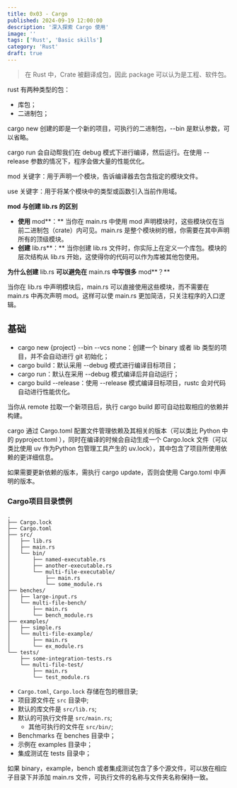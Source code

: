 ```yaml
---
title: 0x03 - Cargo
published: 2024-09-19 12:00:00
description: '深入探索 Cargo 使用'
image: ''
tags: ['Rust', 'Basic skills']
category: 'Rust'
draft: true
---
```


>   在 Rust 中，Crate 被翻译成包，因此 package 可以认为是工程、软件包。

rust 有两种类型的包：

-   库包；
-   二进制包；

cargo new 创建的即是一个新的项目，可执行的二进制包，--bin 是默认参数，可以省略。

cargo run 会自动帮我们在 debug 模式下进行编译，然后运行。在使用 --release 参数的情况下，程序会做大量的性能优化。

mod 关键字：用于声明一个模块，告诉编译器去包含指定的模块文件。

use 关键字：用于将某个模块中的类型或函数引入当前作用域。

**mod 与创建 lib.rs 的区别**

-   **使用** mod**：** 当你在 main.rs 中使用 mod 声明模块时，这些模块仅在当前二进制包（crate）内可见。main.rs 是整个模块树的根，你需要在其中声明所有的顶级模块。
-   **创建** lib.rs**：** 当你创建 lib.rs 文件时，你实际上在定义一个库包。模块的层次结构从 lib.rs 开始，这使得你的代码可以作为库被其他包使用。

**为什么创建** lib.rs **可以避免在** main.rs **中写很多** mod**？**

当你在 lib.rs 中声明模块后，main.rs 可以直接使用这些模块，而不需要在 main.rs 中再次声明 mod。这样可以使 main.rs 更加简洁，只关注程序的入口逻辑。

## 基础

-   cargo new {project} --bin --vcs none：创建一个 binary 或者 lib 类型的项目，并不会自动进行 git 初始化；
-   cargo build：默认采用 --debug 模式进行编译目标项目；
-   cargo run：默认在采用 --debug 模式编译后并自动运行；
-   cargo build --release：使用 --release 模式编译目标项目，rustc 会对代码自动进行性能优化。

当你从 remote 拉取一个新项目后，执行 cargo build 即可自动拉取相应的依赖并构建。

cargo 通过 Cargo.toml 配置文件管理依赖及其相关的版本（可以类比 Python 中的 pyproject.toml ），同时在编译的时候会自动生成一个 Cargo.lock 文件（可以类比使用 uv 作为Python 包管理工具产生的 uv.lock），其中包含了项目所使用依赖的更详细信息。

如果需要更新依赖的版本，需执行 cargo update，否则会使用 Cargo.toml 中声明的版本。

### Cargo项目目录惯例

```
.
├── Cargo.lock
├── Cargo.toml
├── src/
│   ├── lib.rs
│   ├── main.rs
│   └── bin/
│       ├── named-executable.rs
│       ├── another-executable.rs
│       └── multi-file-executable/
│           ├── main.rs
│           └── some_module.rs
├── benches/
│   ├── large-input.rs
│   └── multi-file-bench/
│       ├── main.rs
│       └── bench_module.rs
├── examples/
│   ├── simple.rs
│   └── multi-file-example/
│       ├── main.rs
│       └── ex_module.rs
└── tests/
    ├── some-integration-tests.rs
    └── multi-file-test/
        ├── main.rs
        └── test_module.rs
```

-   `Cargo.toml`, `Cargo.lock` 存储在包的根目录;
-   项目源文件在 `src` 目录中;
-   默认的库文件是 `src/lib.rs`;
-   默认的可执行文件是 `src/main.rs`;
    -   其他可执行的文件在 `src/bin/`;
-   Benchmarks 在 benches 目录中；
-   示例在 examples 目录中；
-   集成测试在 tests 目录中；

如果 binary，example，bench 或者集成测试包含了多个源文件，可以放在相应子目录下并添加 main.rs 文件，可执行文件的名称与文件夹名称保持一致。

